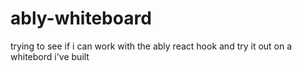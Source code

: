 # ably-whiteboard
trying to see if i can work with the ably react hook and try it out on a whitebord i've built
